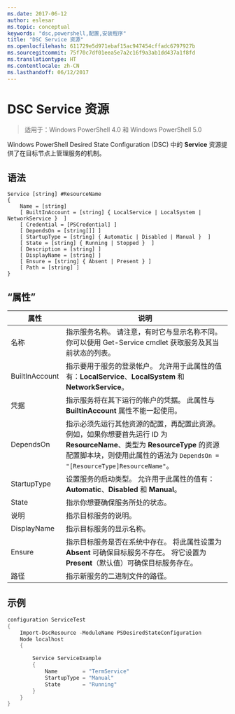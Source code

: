 ```yaml
---
ms.date: 2017-06-12
author: eslesar
ms.topic: conceptual
keywords: "dsc,powershell,配置,安装程序"
title: "DSC Service 资源"
ms.openlocfilehash: 611729e5d971ebaf15ac947454cffadc6797927b
ms.sourcegitcommit: 75f70c7df01eea5e7a2c16f9a3ab1dd437a1f8fd
ms.translationtype: HT
ms.contentlocale: zh-CN
ms.lasthandoff: 06/12/2017
---
```

<a id="dsc-service-resource" class="xliff"></a>
# DSC Service 资源

> 适用于：Windows PowerShell 4.0 和 Windows PowerShell 5.0


Windows PowerShell Desired State Configuration (DSC) 中的 **Service** 资源提供了在目标节点上管理服务的机制。

<a id="syntax" class="xliff"></a>
## 语法

```
Service [string] #ResourceName
{
    Name = [string]
    [ BuiltInAccount = [string] { LocalService | LocalSystem | NetworkService }  ]
    [ Credential = [PSCredential] ]
    [ DependsOn = [string[]] ]
    [ StartupType = [string] { Automatic | Disabled | Manual }  ]
    [ State = [string] { Running | Stopped }  ]
    [ Description = [string] ]
    [ DisplayName = [string] ]
    [ Ensure = [string] { Absent | Present } ]
    [ Path = [string] ]
}
```

<a id="properties" class="xliff"></a>
## “属性”

|  属性  |  说明   | 
|---|---| 
| 名称| 指示服务名称。 请注意，有时它与显示名称不同。 你可以使用 Get-Service cmdlet 获取服务及其当前状态的列表。| 
| BuiltInAccount| 指示要用于服务的登录帐户。 允许用于此属性的值有：**LocalService**、**LocalSystem** 和 **NetworkService**。| 
| 凭据| 指示服务将在其下运行的帐户的凭据。 此属性与 __BuiltinAccount__ 属性不能一起使用。| 
| DependsOn| 指示必须先运行其他资源的配置，再配置此资源。 例如，如果你想要首先运行 ID 为 __ResourceName__、类型为 __ResourceType__ 的资源配置脚本块，则使用此属性的语法为 `DependsOn = "[ResourceType]ResourceName"`。| 
| StartupType| 设置服务的启动类型。 允许用于此属性的值有：**Automatic**、**Disabled** 和 **Manual**。| 
| State| 指示你想要确保服务所处的状态。| 
| 说明 | 指示目标服务的说明。| 
| DisplayName | 指示目标服务的显示名称。| 
| Ensure | 指示目标服务是否在系统中存在。 将此属性设置为 **Absent** 可确保目标服务不存在。 将它设置为 **Present**（默认值）可确保目标服务存在。|
| 路径 | 指示新服务的二进制文件的路径。| 

<a id="example" class="xliff"></a>
## 示例

```powershell
configuration ServiceTest
{
    Import-DscResource -ModuleName PSDesiredStateConfiguration
    Node localhost
    {

        Service ServiceExample
        {
            Name        = "TermService"
            StartupType = "Manual"
            State       = "Running"
        } 
    }
}
```

